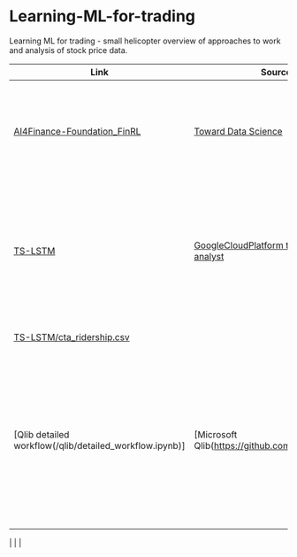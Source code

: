 # Learning-ML-for-trading
 Learning ML for trading - small helicopter overview of approaches to work and analysis of stock price data.




|Link                           |Source                       |Details                       |
|-------------------------------|-----------------------------|------------------------------|
|[AI4Finance-Foundation_FinRL](/AI4Finance-Foundation_FinRL/FinRL_StockTrading_NeurIPS_2018.ipynb)            |[Toward Data Science](https://towardsdatascience.com/deep-reinforcement-learning-for-automated-stock-trading-f1dad0126a02)           |  Deep Reinforcement Learning for Stock Trading from Scratch: Multiple Stock Trading. Pytorch Version
|[TS-LSTM](/TS-LSTM/02-TS-LSTM-model.ipynb) | [GoogleCloudPlatform training-data-analyst](https://github.com/GoogleCloudPlatform/training-data-analyst/blob/master/courses/ai-for-time-series/notebooks/02-model.ipynb) | This notebook demonstrates how to sequence data for a time-series problem, and then how to build deep learning and statistical models.
|[TS-LSTM/cta_ridership.csv](TS-LSTM/cta_ridership.csv) | | Ridership history dataset 
|[Qlib detailed workflow(/qlib/detailed_workflow.ipynb)] |[Microsoft Qlib(https://github.com/microsoft/qlib)]  |Qlib is an AI-oriented quantitative investment platform, which aims to realize the potential, empower the research, and create the value of AI technologies in quantitative investment.
|                               |                             |


|                               |                             |



